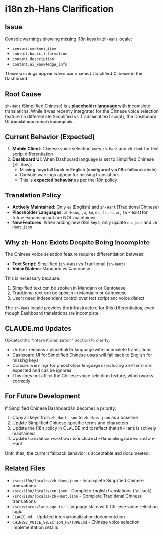 # i18n zh-Hans Clarification

## Issue
Console warnings showing missing i18n keys in `zh-Hans` locale:
- `content.content_item`
- `content.basic_information`
- `content.description`
- `content.ai_knowledge_info`

These warnings appear when users select Simplified Chinese in the Dashboard.

## Root Cause
`zh-Hans` (Simplified Chinese) is a **placeholder language** with incomplete translations. While it was recently integrated for the Chinese voice selection feature (to differentiate Simplified vs Traditional text script), the Dashboard UI translations remain incomplete.

## Current Behavior (Expected)
1. **Mobile Client**: Chinese voice selection uses `zh-Hans` and `zh-Hant` for text script differentiation
2. **Dashboard UI**: When Dashboard language is set to Simplified Chinese (`zh-Hans`):
   - Missing keys fall back to English (configured via i18n fallback chain)
   - Console warnings appear for missing translations
   - This is **expected behavior** as per the i18n policy

## Translation Policy
- **Actively Maintained**: Only `en` (English) and `zh-Hant` (Traditional Chinese)
- **Placeholder Languages**: `zh-Hans`, `ja`, `ko`, `es`, `fr`, `ru`, `ar`, `th` - exist for future expansion but are NOT maintained
- **New Features**: When adding new i18n keys, only update `en.json` and `zh-Hant.json`

## Why zh-Hans Exists Despite Being Incomplete
The Chinese voice selection feature requires differentiation between:
- **Text Script**: Simplified (`zh-Hans`) vs Traditional (`zh-Hant`)
- **Voice Dialect**: Mandarin vs Cantonese

This is necessary because:
1. Simplified text can be spoken in Mandarin or Cantonese
2. Traditional text can be spoken in Mandarin or Cantonese
3. Users need independent control over text script and voice dialect

The `zh-Hans` locale provides the infrastructure for this differentiation, even though Dashboard translations are incomplete.

## CLAUDE.md Updates
Updated the "Internationalization" section to clarify:
- `zh-Hans` remains a placeholder language with incomplete translations
- Dashboard UI for Simplified Chinese users will fall back to English for missing keys
- Console warnings for placeholder languages (including zh-Hans) are expected and can be ignored
- This does not affect the Chinese voice selection feature, which works correctly

## For Future Development
If Simplified Chinese Dashboard UI becomes a priority:
1. Copy all keys from `zh-Hant.json` to `zh-Hans.json` as a baseline
2. Update Simplified Chinese-specific terms and characters
3. Update the i18n policy in CLAUDE.md to reflect that zh-Hans is actively maintained
4. Update translation workflows to include zh-Hans alongside en and zh-Hant

Until then, the current fallback behavior is acceptable and documented.

## Related Files
- `/src/i18n/locales/zh-Hans.json` - Incomplete Simplified Chinese translations
- `/src/i18n/locales/en.json` - Complete English translations (fallback)
- `/src/i18n/locales/zh-Hant.json` - Complete Traditional Chinese translations
- `/src/stores/language.ts` - Language store with Chinese voice selection logic
- `CLAUDE.md` - Updated internationalization documentation
- `CHINESE_VOICE_SELECTION_FEATURE.md` - Chinese voice selection implementation details

